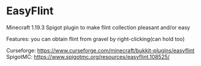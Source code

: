 # EasyFlint
Minecraft 1.19.3 Spigot plugin to make flint collection pleasant and/or easy

Features: you can obtain flint from gravel by right-clicking(can hold too)

Curseforge: https://www.curseforge.com/minecraft/bukkit-plugins/easyflint
SpigotMC: https://www.spigotmc.org/resources/easyflint.108525/
